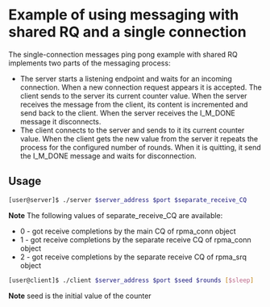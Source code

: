 Example of using messaging with shared RQ and a single connection
===

The single-connection messages ping pong example with shared RQ implements two parts of the messaging process:
- The server starts a listening endpoint and waits for an incoming connection.
When a new connection request appears it is accepted. The client sends to
the server its current counter value. When the server receives the message
from the client, its content is incremented and send back to the client. When
the server receives the I_M_DONE message it disconnects.
- The client connects to the server and sends to it its current counter value.
When the client gets the new value from the server it repeats the process
for the configured number of rounds. When it is quitting, it send the I_M_DONE
message and waits for disconnection.

## Usage

```bash
[user@server]$ ./server $server_address $port $separate_receive_CQ
```
**Note** The following values of separate_receive_CQ are available:
- 0 - got receive completions by the main CQ of rpma_conn object
- 1 - got receive completions by the separate receive CQ of rpma_conn object
- 2 - got receive completions by the separate receive CQ of rpma_srq object

```bash
[user@client]$ ./client $server_address $port $seed $rounds [$sleep]
```
**Note** seed is the initial value of the counter
